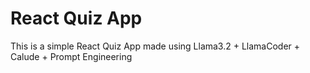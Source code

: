 # React Quiz App

This is a simple React Quiz App made using Llama3.2 + LlamaCoder + Calude + Prompt Engineering